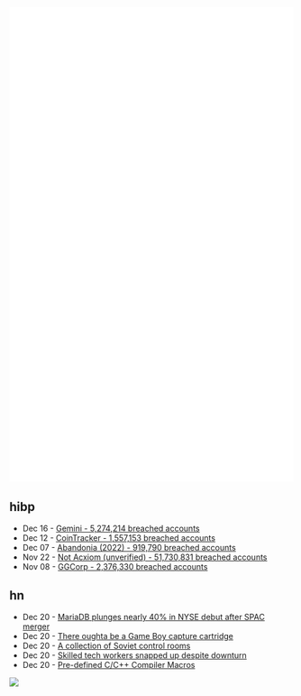 ![Metrics](https://raw.githubusercontent.com/phixion/phixion/master/metrics.svg)

## hibp

<!--
for https://github.com/phixion/phixion/blob/main/.github/workflows/feeds.yml
-->
<!--START_SECTION:haveibeenpwnd-->
- Dec 16 - [Gemini - 5,274,214 breached accounts](https://haveibeenpwned.com/PwnedWebsites#Gemini)
- Dec 12 - [CoinTracker - 1,557,153 breached accounts](https://haveibeenpwned.com/PwnedWebsites#CoinTracker)
- Dec 07 - [Abandonia (2022) - 919,790 breached accounts](https://haveibeenpwned.com/PwnedWebsites#Abandonia2022)
- Nov 22 - [Not Acxiom (unverified) - 51,730,831 breached accounts](https://haveibeenpwned.com/PwnedWebsites#NotAcxiom)
- Nov 08 - [GGCorp - 2,376,330 breached accounts](https://haveibeenpwned.com/PwnedWebsites#GGCorp)
<!--END_SECTION:haveibeenpwnd-->

## hn

<!--
for https://github.com/phixion/phixion/blob/main/.github/workflows/feeds.yml
-->
<!--START_SECTION:hn-->
- Dec 20 - [MariaDB plunges nearly 40% in NYSE debut after SPAC merger](https://www.bizjournals.com/sanjose/news/2022/12/19/mariadb-goes-public-in-spac-merger.html)
- Dec 20 - [There oughta be a Game Boy capture cartridge](https://there.oughta.be/a/game-boy-capture-cartridge)
- Dec 20 - [A collection of Soviet control rooms](http://blog.presentandcorrect.com/27986-2)
- Dec 20 - [Skilled tech workers snapped up despite downturn](https://www.bbc.com/news/business-63871090)
- Dec 20 - [Pre-defined C/C++ Compiler Macros](https://github.com/cpredef/predef)
<!--END_SECTION:hn-->

<!--
for https://yhype.me
-->
![](https://hit.yhype.me/github/profile?user_id=13013670)
